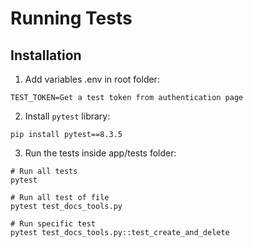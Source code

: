 # Running Tests

## Installation

1. Add variables .env in root folder:

```
TEST_TOKEN=Get a test token from authentication page
```

2. Install `pytest` library:

```
pip install pytest==8.3.5
```

3. Run the tests inside app/tests folder:

```
# Run all tests
pytest

# Run all test of file
pytest test_docs_tools.py

# Run specific test
pytest test_docs_tools.py::test_create_and_delete
```
